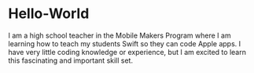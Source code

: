 # Hello-World
I am a high school teacher in the Mobile Makers Program where I am learning how to teach my students Swift so they can code Apple apps.  I have very little coding knowledge or experience, but I am excited to learn this fascinating and important skill set. 
